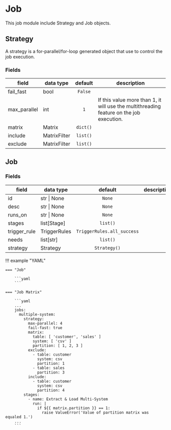 # Job

This job module include Strategy and Job objects.

## Strategy

A strategy is a for-parallel/for-loop generated object that use to control the
job execution.

### Fields

| field        | data type      | default  | description                                                                             |
|--------------|----------------|:--------:|-----------------------------------------------------------------------------------------|
| fail_fast    | bool           | `False`  |                                                                                         |
| max_parallel | int            |   `1`    | If this value more than 1, it will use the multithreading feature on the job execution. |
| matrix       | Matrix         | `dict()` |                                                                                         |
| include      | MatrixFilter   | `list()` |                                                                                         |
| exclude      | MatrixFilter   | `list()` |                                                                                         |

## Job

### Fields

| field        | data type    |          default           | description |
|--------------|--------------|:--------------------------:|-------------|
| id           | str \| None  |           `None`           |             |
| desc         | str \| None  |           `None`           |             |
| runs_on      | str \| None  |           `None`           |             |
| stages       | list[Stage]  |          `list()`          |             |
| trigger_rule | TriggerRules | `TriggerRules.all_success` |             |
| needs        | list[str]    |          `list()`          |             |
| strategy     | Strategy     |        `Strategy()`        |             |


!!! example "YAML"

    === "Job"

        ```yaml
        ```

    === "Job Matrix"

        ```yaml
        ...
        jobs:
          multiple-system:
            strategy:
              max-parallel: 4
              fail-fast: true
              matrix:
                table: [ 'customer', 'sales' ]
                system: [ 'csv' ]
                partition: [ 1, 2, 3 ]
              exclude:
                - table: customer
                  system: csv
                  partition: 1
                - table: sales
                  partition: 3
              include:
                - table: customer
                  system: csv
                  partition: 4
            stages:
              - name: Extract & Load Multi-System
                run: |
                  if ${{ matrix.partition }} == 1:
                    raise ValueError('Value of partition matrix was equaled 1.')
        ...
        ```
